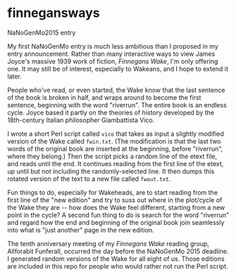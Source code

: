 # finnegansways
NaNoGenMo2015 entry

My first NaNoGenMo entry is much less ambitious than I proposed in my entry announcement.
Rather than many interactive ways to view James Joyce's massive 1939 work of fiction, _Finnegans Wake_,
I'm only offering one. It may still be of interest, especially to Wakeans, and I hope to extend it later.

People who've read, or even started, the Wake know that the last sentence of the book is broken in half,
and wraps around to become the first sentence, beginning with the word "riverrun".
The entire book is an endless cycle.
Joyce based it partly on the theories of history developed by the 
18th-century Italian philosopher Giambattista Vico.

I wrote a short Perl script called `vico` that takes as input a slightly modified version of the Wake 
called `fwin.txt`. (The modification is that the last two words of the original book are inserted 
at the beginning, before "riverrun", where they belong.) Then the script picks a random line of the 
etext file, and reads until the end. It continues reading from the first line of the etext,
up until but not including the randomly-selected line. It then dumps this rotated version of the 
text to a new file called `fwout.txt`.

Fun things to do, especially for Wakeheads, are to start reading from the first line of the "new edition"
and try to suss out where in the plot/cycle of the Wake they are -- how does the Wake feel different,
starting from a new point in the cycle? A second fun thing to do is search for the word "riverrun"
and regard how the end and beginning of the original book join seamlessly into what is "just another"
page in the new edition.

The tenth anniversary meeting of my _Finnegans Wake_ reading group, Allforabit Funferall, occurred the 
day before the NaNoGenMo 2015 deadline. I generated random versions of the Wake for all eight of us. Those
editions are included in this repo for people who would rather not run the Perl script.

